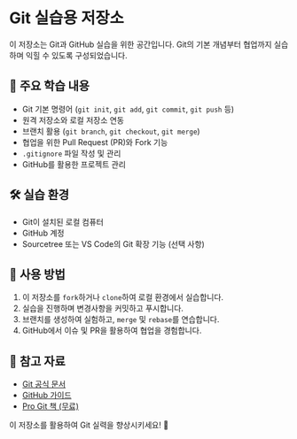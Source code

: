 # Git 실습용 저장소  

이 저장소는 Git과 GitHub 실습을 위한 공간입니다. Git의 기본 개념부터 협업까지 실습하며 익힐 수 있도록 구성되었습니다.  

## 📌 주요 학습 내용  
- Git 기본 명령어 (`git init`, `git add`, `git commit`, `git push` 등)  
- 원격 저장소와 로컬 저장소 연동  
- 브랜치 활용 (`git branch`, `git checkout`, `git merge`)  
- 협업을 위한 Pull Request (PR)와 Fork 기능  
- `.gitignore` 파일 작성 및 관리  
- GitHub를 활용한 프로젝트 관리  

## 🛠️ 실습 환경  
- Git이 설치된 로컬 컴퓨터  
- GitHub 계정  
- Sourcetree 또는 VS Code의 Git 확장 기능 (선택 사항)  

## 📖 사용 방법  
1. 이 저장소를 `fork`하거나 `clone`하여 로컬 환경에서 실습합니다.  
2. 실습을 진행하며 변경사항을 커밋하고 푸시합니다.  
3. 브랜치를 생성하여 실험하고, `merge` 및 `rebase`를 연습합니다.  
4. GitHub에서 이슈 및 PR을 활용하여 협업을 경험합니다.  

## 📝 참고 자료  
- [Git 공식 문서](https://git-scm.com/doc)  
- [GitHub 가이드](https://docs.github.com/en)  
- [Pro Git 책 (무료)](https://git-scm.com/book/en/v2)  

이 저장소를 활용하여 Git 실력을 향상시키세요! 🚀
